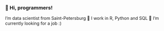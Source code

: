 ### 👋 Hi, programmers! 
I’m data scientist from Saint-Petersburg
🤤 I work in R, Python and SQL
👀 I’m currently looking for a job :)

<!---
EgorDulesov/EgorDulesov is a ✨ special ✨ repository because its `README.md` (this file) appears on your GitHub profile.
You can click the Preview link to take a look at your changes.
--->
